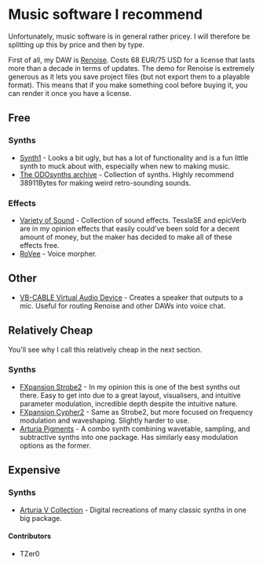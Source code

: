 # Music software I recommend

Unfortunately, music software is in general rather pricey. I will therefore be splitting up this by price and then by type.

First of all, my DAW is [Renoise](https://www.renoise.com/). Costs 68 EUR/75 USD for a license that lasts more than a decade in terms of updates. The demo for Renoise is extremely generous as it lets you save project files (but not export them to a playable format). This means that if you make something cool before buying it, you can render it once you have a license.

## Free

### Synths
- [Synth1](https://daichilab.sakura.ne.jp/softsynth/index.html) - Looks a bit ugly, but has a lot of functionality and is a fun little synth to muck about with, especially when new to making music.
- [The ODOsynths archive](https://theodosynthsarchive.wordpress.com/) - Collection of synths. Highly recommend 38911Bytes for making weird retro-sounding sounds.

### Effects
- [Variety of Sound](https://varietyofsound.wordpress.com/) - Collection of sound effects. TesslaSE and epicVerb are in my opinion effects that easily could've been sold for a decent amount of money, but the maker has decided to make all of these effects free.
- [RoVee](https://www.g200kg.com/jp/software/rovee.html) - Voice morpher.


## Other
- [VB-CABLE Virtual Audio Device](https://vb-audio.com/Cable/) - Creates a speaker that outputs to a mic. Useful for routing Renoise and other DAWs into voice chat.

## Relatively Cheap
You'll see why I call this relatively cheap in the next section.

### Synths
- [FXpansion Strobe2](https://www.fxpansion.com/products/strobe2/) - In my opinion this is one of the best synths out there. Easy to get into due to a great layout, visualisers, and intuitive parameter modulation, incredible depth despite the intuitive nature.
- [FXpansion Cypher2](https://www.fxpansion.com/products/cypher2/) - Same as Strobe2, but more focused on frequency modulation and waveshaping. Slightly harder to use.
- [Arturia Pigments](https://www.arturia.com/products/analog-classics/pigments#en) - A combo synth combining wavetable, sampling, and subtractive synths into one package. Has similarly easy modulation options as the former.


## Expensive

### Synths

- [Arturia V Collection](https://www.arturia.com/products/analog-classics/v-collection/overview#en) - Digital recreations of many classic synths in one big package.

#### Contributors
- TZer0
